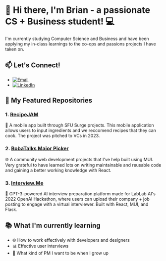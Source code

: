 # 👋 Hi there, I'm Brian - a passionate CS + Business student! 💻

I'm currently studying Computer Science and Business and have been applying my in-class learnings to the co-ops and passions projects I have taken on.

## 📫 Let's Connect!
- [![Email](https://img.shields.io/badge/Email-D14836?style=for-the-badge&logo=gmail&logoColor=white)](mailto:bmiki5508@gmail.com)
- [![LinkedIn](https://img.shields.io/badge/LinkedIn-0077B5?style=for-the-badge&logo=linkedin&logoColor=white)](https://www.linkedin.com/in/brian-miki/)

## 🌟 My Featured Repositories

### 1. [RecipeJAM](https://github.com/Brian-Miki/Recipe-App)

📱 A mobile app built through SFU Surge projects. This mobile application allows users to input ingredients and we reccomend recipes that they can cook. The project was pitched to VCs in 2023.

### 2. [BobaTalks Major Picker](https://github.com/BobaTalks/pick-a-major)

🌐 A community web development projects that I've help built using MUI. Very grateful to have learned lots on writing maintainable and reusable code and gaining a better working knowledge with React.

### 3. [Interview.Me](https://github.com/JessN777/Interview.Me)

🤖 GPT-3-powered AI interview preparation platform made for LabLab AI's 2022 OpenAI Hackathon, where users can upload their company + job posting to engage with a virtual interviewer. Built with React, MUI, and Flask. 


## 📚 What I'm currently learning

- 🌐 How to work effectively with developers and designers
- 📊 Effective user interviews
- 📱 What kind of PM I want to be when I grow up

<!---
Brian-Miki/Brian-Miki is a ✨ special ✨ repository because its `README.md` (this file) appears on your GitHub profile.
You can click the Preview link to take a look at your changes.
--->

